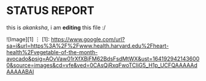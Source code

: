STATUS REPORT
==============
this is _akanksha_, i am __editing__ this file :/

![Image][1]
⋮
[1]: https://www.google.com/url?sa=i&url=https%3A%2F%2Fwww.health.harvard.edu%2Fheart-health%2Fvegetable-of-the-month-avocado&psig=AOvVaw01rXfXBjFM62BdsFsdMtWX&ust=1641929421436000&source=images&cd=vfe&ved=0CAsQjRxqFwoTCIiG5_H1p_UCFQAAAAAdAAAAABAI
